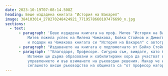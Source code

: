 ```yaml
---
date: 2023-10-19T07:08:14.508Z
heading: Беше издадена книгата "История на Вакарел"
image: 384103014_278270248424921_7719578660107476690_n.jpg
sections:
  - text:
      - paragraph: 'Беше издадена книгата на проф. Митев "История на Вакарел". Проф.
          Митев пожела успех на Милена Чомакова, Бойко Стойнов и Димитър Стойнов
          и подари на Чомакова книгата си "История на Вакарел" с автограф. '
      - paragraph: "Издаването на книгата е подпомогнато от Бойко Стойнов. "
      - paragraph: '"Благодаря, Професоре. Сигурна съм, виждате, като бъдещ кмет на
          Ихтиман ще държа образовани и хабилитирани хора да участват в
          управлението и във взимането на ръководни решения. Макар че и
          сегашното висше ръководство на общината са "от професор нагоре". '
---
```

